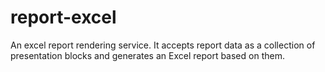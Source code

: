 # report-excel
An excel report rendering service. It accepts report data as a collection of presentation blocks and generates an Excel report based on them.
